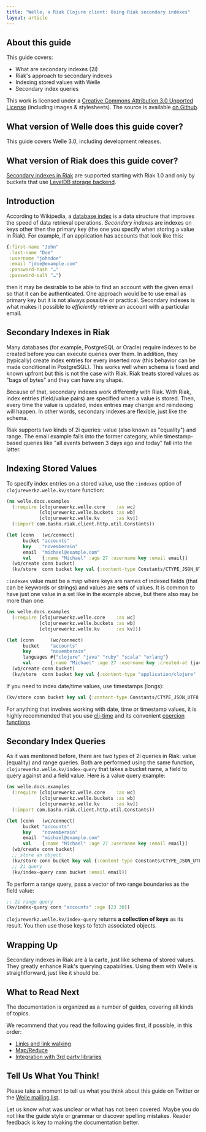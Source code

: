 ```yaml
---
title: "Welle, a Riak Clojure client: Using Riak secondary indexes"
layout: article
---
```


## About this guide

This guide covers:

 * What are secondary indexes (2i)
 * Riak's approach to secondary indexes
 * Indexing stored values with Welle
 * Secondary index queries

This work is licensed under a <a rel="license"
href="http://creativecommons.org/licenses/by/3.0/">Creative Commons
Attribution 3.0 Unported License</a> (including images &
stylesheets). The source is available [on Github](https://github.com/clojurewerkz/welle.docs).


## What version of Welle does this guide cover?

This guide covers Welle 3.0, including development releases.


## What version of Riak does this guide cover?

[Secondary indexes in Riak](http://wiki.basho.com/Secondary-Indexes.html) are supported starting with Riak 1.0 and only by buckets
that use [LevelDB storage backend](http://wiki.basho.com/LevelDB.html).


## Introduction

According to Wikipedia, a [database
index](http://en.wikipedia.org/wiki/Database_index) is a data
structure that improves the speed of data retrieval operations.
*Secondary indexes* are indexes on keys other then the primary key
(the one you specify when storing a value in Riak). For example, if an
application has accounts that look like this:

``` clojure
{:first-name "John"
 :last-name "Doe"
 :username "johndoe"
 :email "jdoe@example.com"
 :password-hash "…"
 :password-salt "…"}
```

then it may be desirable to be able to find an account with the given email so that it can be authenticated. One approach would be to use email
as primary key but it is not always possible or practical. Secondary indexes is what makes it possible to *efficiently* retrieve an account
with a particular email.


## Secondary Indexes in Riak

Many databases (for example, PostgreSQL or Oracle) require indexes to
be created before you can execute queries over them. In addition, they
(typically) create index entries for every inserted row (this behavior
can be made conditional in PostgreSQL). This works well when schema is
fixed and known upfront but this is not the case with Riak. Riak
treats stored values as "bags of bytes" and they can have any shape.

Because of that, secondary indexes work differently with Riak. With
Riak, index entries (field/value pairs) are specified when a value is
stored.  Then, every time the value is updated, index entries may
change and reindexing will happen. In other words, secondary indexes
are flexible, just like the schema.

Riak supports two kinds of 2i queries: value (also known as
"equality") and range. The email example falls into the former
category, while timestamp-based queries like "all events between 3
days ago and today" fall into the latter.


## Indexing Stored Values

To specify index entries on a stored value, use the `:indexes` option
of `clojurewerkz.welle.kv/store` function:

``` clojure
(ns welle.docs.examples
  (:require [clojurewerkz.welle.core    :as wc]
            [clojurewerkz.welle.buckets :as wb]
            [clojurewerkz.welle.kv      :as kv])
  (:import com.basho.riak.client.http.util.Constants))

(let [conn   (wc/connect)
      bucket "accounts"
      key    "novemberain"
      email  "michael@example.com"
      val    {:name "Michael" :age 27 :username key :email email}]
  (wb/create conn bucket)
  (kv/store  conn bucket key val {:content-type Constants/CTYPE_JSON_UTF8 :indexes {:email #{email}}}))
```

`:indexes` value must be a map where keys are names of indexed fields
(that can be keywords or strings) and values are **sets** of values.
It is common to have just one value in a set like in the example
above, but there also may be more than one:

``` clojure
(ns welle.docs.examples
  (:require [clojurewerkz.welle.core    :as wc]
            [clojurewerkz.welle.buckets :as wb]
            [clojurewerkz.welle.kv      :as kv]))

(let [conn      (wc/connect)
      bucket    "accounts"
      key       "novemberain"
      languages #{"clojure" "java" "ruby" "scala" "erlang"}
      val       {:name "Michael" :age 27 :username key :created-at (java.util.Date.) :hacks languages}]
  (wb/create conn bucket)
  (kv/store  conn bucket key val {:content-type "application/clojure" :indexes {:language languages}}))
```

If you need to index date/time values, use timestamps (longs):

``` clojure
(kv/store conn bucket key val {:content-type Constants/CTYPE_JSON_UTF8 :indexes {:email #{email} :created-at #{(to-timestamp (now))}}})
```

For anything that involves working with date, time or timestamp
values, it is highly recommended that you use
[clj-time](https://github.com/clj-time/clj-time) and its
convenient [coercion functions](https://github.com/clj-time/clj-time/blob/master/src/clj_time/coerce.clj)


## Secondary Index Queries

As it was mentioned before, there are two types of 2i queries in Riak:
value (equality) and range queries. Both are performed using the same
function, `clojurewerkz.welle.kv/index-query` that takes a bucket
name, a field to query against and a field value. Here is a value
query example:

``` clojure
(ns welle.docs.examples
  (:require [clojurewerkz.welle.core    :as wc]
            [clojurewerkz.welle.buckets :as wb]
            [clojurewerkz.welle.kv      :as kv])
  (:import com.basho.riak.client.http.util.Constants))

(let [conn   (wc/connect)
      bucket "accounts"
      key    "novemberain"
      email  "michael@example.com"
      val    {:name "Michael" :age 27 :username key :email email}]
  (wb/create conn bucket)
  ;; store an object
  (kv/store conn bucket key val {:content-type Constants/CTYPE_JSON_UTF8 :indexes {:email #{email}}})
  ;; 2i query
  (kv/index-query conn bucket :email email))
```

To perform a range query, pass a vector of two range boundaries as the
field value:

``` clojure
;; 2i range query
(kv/index-query conn "accounts" :age [23 30])
```

`clojurewerkz.welle.kv/index-query` returns **a collection of keys**
as its result. You then use those keys to fetch associated objects.


## Wrapping Up

Secondary indexes in Riak are à la carte, just like schema of stored
values. They greatly enhance Riak's querying capabilities. Using them
with Welle is straightforward, just like it should be.


## What to Read Next

The documentation is organized as a number of guides, covering all kinds of topics.

We recommend that you read the following guides first, if possible, in this order:

 * [Links and link walking](/articles/links.html)
 * [Map/Reduce](/articles/mapreduce.html)
 * [Integration with 3rd party libraries](/articles/integration.html)



## Tell Us What You Think!

Please take a moment to tell us what you think about this guide on
Twitter or the [Welle mailing list](https://groups.google.com/forum/#!forum/clojure-riak).

Let us know what was unclear or what has not been covered. Maybe you
do not like the guide style or grammar or discover spelling
mistakes. Reader feedback is key to making the documentation better.
